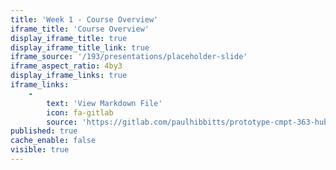 ```yaml
---
title: 'Week 1 - Course Overview'
iframe_title: 'Course Overview'
display_iframe_title: true
display_iframe_title_link: true
iframe_source: '/193/presentations/placeholder-slide'
iframe_aspect_ratio: 4by3
display_iframe_links: true
iframe_links:
    -
        text: 'View Markdown File'
        icon: fa-gitlab
        source: 'https://gitlab.com/paulhibbitts/prototype-cmpt-363-hub/blob/master/pages/02.193/presentations/placeholder-slide/presentation.md'
published: true
cache_enable: false
visible: true
---
```

